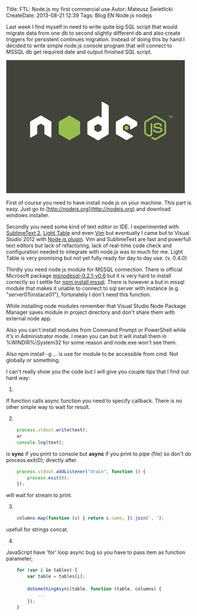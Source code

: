 ﻿Title: FTL: Node.js my first commercial use
Autor: Mateusz Świetlicki
CreateDate: 2013-08-21 12:39
Tags: 	Blog
		EN
		Node.js
		nodejs

Last week I find myself in need to write quite big SQL script that would migrate data from one db to second slightly different db and also create triggers for persistent continues migration. Instead of doing this by hand I decided to write simple node.js console program that will connect to MSSQL db get required date and output finished SQL script.

![Node.js](/files/nodejs-dark.png)

First of course you need to have install node.js on your machine. This part is easy. Just go to [http://nodejs.org](http://nodejs.org) and download windows installer.


Secondly you need some kind of text editor or IDE. I experimented with [SublimeText 2](http://www.sublimetext.com), [Light Table](http://www.lighttable.com) and even [Vim](http://www.vim.org) but eventually I came but to Visual Studio 2012 with [Node.js plugin](https://github.com/dtretyakov/node-tools). 
Vim and SublimeText are fast and powerfull text editors but lack of refactoring, lack of real-time code check and configuration needed to integrate with node.js was to much for me.
Light Table is very promising but not yet fully ready for day to day use. (v. 0.4.0)


Thirdly you need node.js module for MSSQL connection. There is official Microsoft package [msnodesql-0.2.1-v0.6](http://www.microsoft.com/en-us/download/details.aspx?id=29995) but it is very hard to install correctly so I settle for [npm install mssql](https://npmjs.org/package/mssql). There is however a but in mssql module that makes it unable to connect to sql server with instance (e.g. "server01\instace01"), fortunately I don't need this function.

While installing node modules remember that Visual Studio Node Package Manager saves module in project directory and don't share them with external node app. 

Also you can't install modules from Command Prompt or PowerShell while it's in Administrator mode. I mean you can but it will install them in %WINDIR%\System32 for some reason and node.exe won't see them.

Also npm install -g ... is use for module to be accessible from cmd. Not globally or something.


I can't really show you the code but I will give you couple tips that I find out hard way:

1.
If function calls async function you need to specify callback. There is no other simple way to wait for result.

2.
```js
	process.stdout.write(text); 
	or 
	console.log(text); 
```
is __sync__ if you print to console but __async__ if you print to pipe (file) so don't do process.exit(0); directly after. 
```js
	process.stdout.addListener("drain", function () { 
		process.exit(0); 
	}); 
```
will wait for stream to print.

3.
```js
	columns.map(function (c) { return c.name; }).join(', '); 
```
usefull for strings concat.

4.
JavaScript have 'for' loop async bug so you have to pass item as function parameter;

```js
    for (var i in tables) {
        var table = tables[i];

        doSomethingAsync(table, function (table, columns) {
            ...
        });
    }
```



